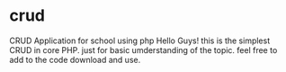 # crud
CRUD Application for school using php
Hello Guys!
this is the simplest CRUD in core PHP.
just for basic umderstanding of the topic.
feel free to add to the code download and use.
